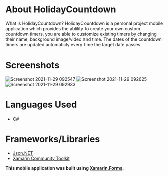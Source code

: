 # About HolidayCountdown
What is HolidayCountdown? HolidayCountdown is a personal project mobile application which provides the ablility to create your own custom countdown timers, you are able to 
customize existing timers by changing their name, background image/video and time. The dates of the countdown timers are updated automaticly every time the target date passes.

# Screenshots
![Screenshot 2021-11-29 092547](https://user-images.githubusercontent.com/64515038/143826490-411a9471-67ed-40f3-9a3b-a1cc022ca195.png)
![Screenshot 2021-11-29 092625](https://user-images.githubusercontent.com/64515038/143826502-53ea57cf-a6b2-45e5-a630-69643fa04cd3.png)
![Screenshot 2021-11-29 092933](https://user-images.githubusercontent.com/64515038/143826509-bbbf2fdb-8b22-44ad-92d5-25d41f424c1f.png)



# Languages Used
* C#

# Frameworks/Libraries
* [Json.NET](https://www.newtonsoft.com/json)
* [Xamarin Community Toolkit](https://docs.microsoft.com/en-us/xamarin/community-toolkit/)

**This mobile application was built using [Xamarin.Forms](https://dotnet.microsoft.com/apps/xamarin/xamarin-forms).**
